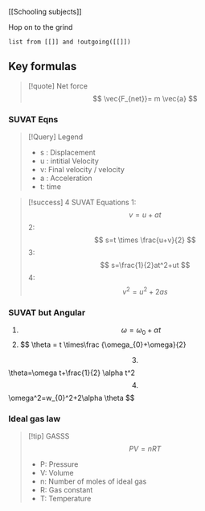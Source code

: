 
[[Schooling subjects]]


Hop on to the grind 

```dataview
list from [[]] and !outgoing([[]])
```


## Key formulas

>[!quote] Net force
>$$
>\vec{F_{net}}= m \vec{a}
>$$



### SUVAT Eqns
>[!Query] Legend
> - s : Displacement
> - u : intitial Velocity
> -  v: Final velocity / velocity
> - a : Acceleration
> - t: time

>[!success] 4 SUVAT Equations
>1:
 >$$
v=u+at
 >$$
>2:
>$$
s=t \times \frac{u+v}{2}
>$$
>3:
>$$
s=\frac{1}{2}at^2+ut
>$$
>4:
>$$
v^2=u^2 +2as
>$$





### SUVAT but Angular
1. $$
\omega=\omega_{0}+\alpha t
$$
2. $$
\theta = t \times\frac {\omega_{0}+\omega}{2}

$$
3. $$
\theta=\omega t+\frac{1}{2} \alpha t^2
$$
4. 
$$
\omega^2=w_{0}^2+2\alpha \theta
$$


### Ideal gas law

>[!tip] GASSS
>$$
>PV=nRT
>$$
> - P: Pressure
> - V: Volume
> - n: Number of moles of ideal gas
> - R: Gas constant
> - T: Temperature

